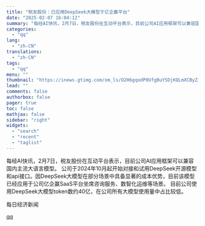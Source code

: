 ```yaml
---
title: "税友股份：已应用DeepSeek大模型于亿企赢平台"
date: "2025-02-07 16:04:12"
summary: "每经AI快讯，2月7日，税友股份在互动平台表示，目前公司AI应用框架可以兼容国内主流大语言模型。 公..."
categories:
  - "qq"
lang:
  - "zh-CN"
translations:
  - "zh-CN"
tags:
  - "qq"
menu: ""
thumbnail: "https://inews.gtimg.com/om_ls/O2H6gqodP0UfgBuY5DjKQLmXCByZ1HrMsYD-Rr-U-KDOAAA_640360/0"
lead: ""
comments: false
authorbox: false
pager: true
toc: false
mathjax: false
sidebar: "right"
widgets:
  - "search"
  - "recent"
  - "taglist"
---
```


每经AI快讯，2月7日，税友股份在互动平台表示，目前公司AI应用框架可以兼容国内主流大语言模型。 公司于2024年10月起开始对接和试用DeepSeek开源模型和api接口。因DeepSeek大模型在部分场景中具备显著的成本优势，目前该模型已经应用于公司亿企赢SaaS平台坐席咨询服务、数智化运维等场景。 目前公司使用DeepSeek大模型token数约40亿，在公司所有大模型使用量中占比较低。

  

每日经济新闻

[qq](https://new.qq.com/rain/a/20250207A05SL000)

